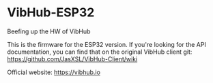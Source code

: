 # VibHub-ESP32
Beefing up the HW of VibHub

This is the firmware for the ESP32 version.
If you're looking for the API documentation, you can find that on the original VibHub client git: 
https://github.com/JasXSL/VibHub-Client/wiki

Official website: https://vibhub.io
